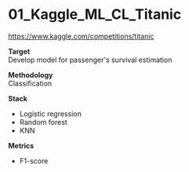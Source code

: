 # 01_Kaggle_ML_CL_Titanic
https://www.kaggle.com/competitions/titanic

**Target**   
Develop model for passenger's survival estimation

**Methodology**   
Classification

**Stack**
- Logistic regression
- Random forest
- KNN

**Metrics**
- F1-score
